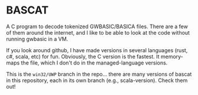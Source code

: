 # BASCAT

A C program to decode tokenized GWBASIC/BASICA files.  There are a few of them
around the internet, and I like to be able to look at the code without running
gwbasic in a VM.

If you look around github, I have made versions in several languages (rust, c#, scala, etc)
for fun.  Obviously, the C version is the fastest.  It memory-maps the file, which
I don't do in the managed-language versions.

This is the `win32/UWP` branch in the repo... there are many versions
of bascat in this repository, each in its own branch (e.g., scala-version).
Check them out!



